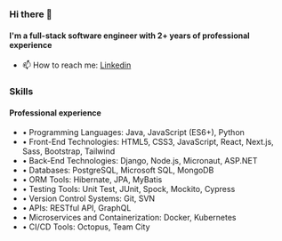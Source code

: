 ### Hi there 👋

#### I'm a full-stack software engineer with 2+ years of professional experience

- 📫 How to reach me: [Linkedin](https://www.linkedin.com/in/jiaxian-xing/)

### Skills

#### Professional experience
- • Programming Languages: Java, JavaScript (ES6+), Python
- • Front-End Technologies: HTML5, CSS3, JavaScript, React, Next.js, Sass, Bootstrap, Tailwind
- • Back-End Technologies: Django, Node.js, Micronaut, ASP.NET
- • Databases: PostgreSQL, Microsoft SQL, MongoDB
- • ORM Tools: Hibernate, JPA, MyBatis
- • Testing Tools: Unit Test, JUnit, Spock, Mockito, Cypress
- • Version Control Systems: Git, SVN
- • APIs: RESTful API, GraphQL
- • Microservices and Containerization: Docker, Kubernetes
- • CI/CD Tools: Octopus, Team City

<!--
**xian96/xian96** is a ✨ _special_ ✨ repository because its `README.md` (this file) appears on your GitHub profile.

Here are some ideas to get you started:

- 🔭 I’m currently working on ...
- 🌱 I’m currently learning ...
- 👯 I’m looking to collaborate on ...
- 🤔 I’m looking for help with ...
- 💬 Ask me about ...
- 📫 How to reach me: ...
- 😄 Pronouns: ...
- ⚡ Fun fact: ...
-->
